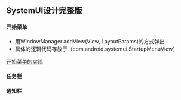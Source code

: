 ## SystemUI设计完整版

#### 开始菜单
  - 用WindowManager.addView(View, LayoutParams)的方式弹出
  - 具体的逻辑代码存放于（com.android.systemui.StartupMenuView）
  
  [开始菜单的实现]()
#### 任务栏
  
#### 通知栏
  
